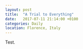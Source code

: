 ```yaml
---
layout: post
title:  "A Trial to Everything"
date:   2017-07-11 21:14:00 +0100
categories: Daily
location: Florence, Italy
---
```


Test.
